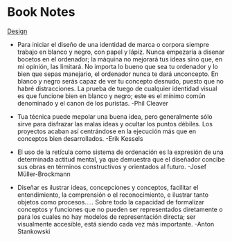 # Book Notes

[Design](/docs/design/)
- Para iniciar el diseño de una identidad de marca o corpora siempre trabajo en blanco y negro, con papel y lápiz. Nunca empezaría a disenar bocetos en el ordenador; la máquina no mejorará tus ideas sino que, en mi opinión, las limitará. No importa lo bueno que sea tu ordenador y lo bien que sepas manejario, el ordenador nunca te dará unconcepto. En blanco y negro serás capaz de ver tu concepto desnudo, puesto que no habré distracciones. La prueba de tuego de cualquier identidad visual es que funcione bien en blanco y negro; este es el mínimo común denominado y el canon de los puristas.
-Phil Cleaver

- Tua técnica puede mepolar una buena idea, pero generalmente sólo sirve para disfrazar las malas ideas y ocultar los puntos débiles. Los proyectos acaban así centrándose en la ejecución más que en conceptos bien desarrollados.
-Erik Kessels

- El uso de la retícula como sistema de ordenación es la expresión de una determinada actitud mental, ya que demuestra que el diseñador concibe sus obras en términos constructivos y orientados al futuro.
-Josef Müller-Brockmann

- Diseñar es ilustrar ideas, concepciones y conceptos, facilitar el entendimiento, la comprensión o el reconocimiento, e ilustrar tanto objetos como procesos….. Sobre todo la capacidad de formalizar conceptos y funciones que no pueden ser representados diretamente o para los cuales no hay modelos de representación directa; ser visualmente accesible, está siendo cada vez más importante.
-Anton Stankowski
